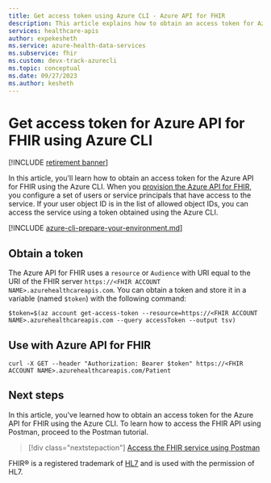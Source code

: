 ```yaml
---
title: Get access token using Azure CLI - Azure API for FHIR
description: This article explains how to obtain an access token for Azure API for FHIR using the Azure CLI.
services: healthcare-apis
author: expekesheth
ms.service: azure-health-data-services
ms.subservice: fhir
ms.custom: devx-track-azurecli
ms.topic: conceptual
ms.date: 09/27/2023
ms.author: kesheth
---
```


# Get access token for Azure API for FHIR using Azure CLI

[!INCLUDE [retirement banner](../includes/healthcare-apis-azure-api-fhir-retirement.md)]

In this article, you'll learn how to obtain an access token for the Azure API for FHIR using the Azure CLI. When you [provision the Azure API for FHIR](fhir-paas-portal-quickstart.md), you configure a set of users or service principals that have access to the service. If your user object ID is in the list of allowed object IDs, you can access the service using a token obtained using the Azure CLI.

[!INCLUDE [azure-cli-prepare-your-environment.md](~/reusable-content/azure-cli/azure-cli-prepare-your-environment.md)]

## Obtain a token

The Azure API for FHIR uses a `resource`  or `Audience` with URI equal to the URI of the FHIR server `https://<FHIR ACCOUNT NAME>.azurehealthcareapis.com`. You can obtain a token and store it in a variable (named `$token`) with the following command:

```azurecli-interactive
$token=$(az account get-access-token --resource=https://<FHIR ACCOUNT NAME>.azurehealthcareapis.com --query accessToken --output tsv)
```

## Use with Azure API for FHIR

```azurecli-interactive
curl -X GET --header "Authorization: Bearer $token" https://<FHIR ACCOUNT NAME>.azurehealthcareapis.com/Patient
```

## Next steps

In this article, you've learned how to obtain an access token for the Azure API for FHIR using the Azure CLI. To learn how to access the FHIR API using Postman, proceed to the Postman tutorial.

>[!div class="nextstepaction"]
>[Access the FHIR service using Postman](./../fhir/use-postman.md)

FHIR&#174; is a registered trademark of [HL7](https://hl7.org/fhir/) and is used with the permission of HL7.
